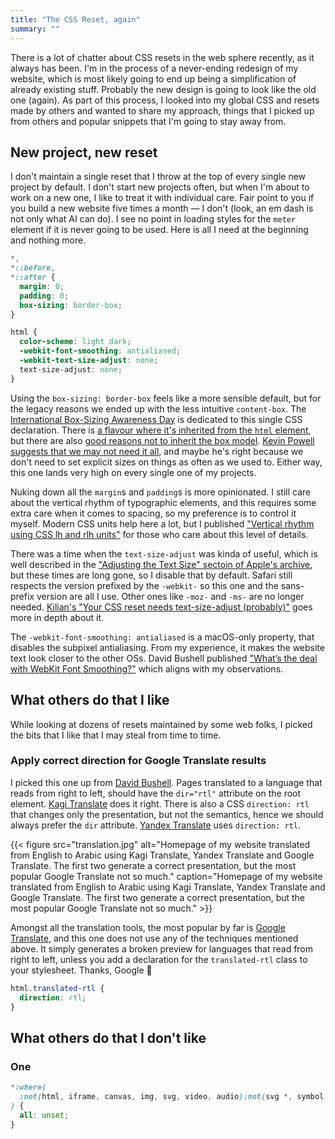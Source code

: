 ```yaml
---
title: "The CSS Reset, again"
summary: ""
---
```


There is a lot of chatter about CSS resets in the web sphere recently, as it always has been. I'm in the process of a never-ending redesign of my website, which is most likely going to end up being a simplification of already existing stuff. Probably the new design is going to look like the old one (again). As part of this process, I looked into my global CSS and resets made by others and wanted to share my approach, things that I picked up from others and popular snippets that I'm going to stay away from.

## New project, new reset

I don't maintain a single reset that I throw at the top of every single new project by default. I don't start new projects often, but when I'm about to work on a new one, I like to treat it with individual care. Fair point to you if you build a new website five times a month — I don't (look, an em dash is not only what AI can do). I see no point in loading styles for the `meter` element if it is never going to be used. Here is all I need at the beginning and nothing more.

```css
*,
*::before,
*::after {
  margin: 0;
  padding: 0;
  box-sizing: border-box;
}

html {
  color-scheme: light dark;
  -webkit-font-smoothing: antialiased;
  -webkit-text-size-adjust: none;
  text-size-adjust: none;
}
```

Using the `box-sizing: border-box` feels like a more sensible default, but for the legacy reasons we ended up with the less intuitive `content-box`. The [International Box-Sizing Awareness Day](https://css-tricks.com/international-box-sizing-awareness-day/) is dedicated to this single CSS declaration. There is [a flavour where it's inherited from the `html` element](https://css-tricks.com/inheriting-box-sizing-probably-slightly-better-best-practice/), but there are also [good reasons not to inherit the box model](https://www.oddbird.net/2025/09/04/box-model/). [Kevin Powell suggests that we may not need it all](https://www.youtube.com/watch?v=PtAcpV6TAGM), and maybe he's right because we don't need to set explicit sizes on things as often as we used to. Either way, this one lands very high on every single one of my projects.

Nuking down all the `margin`s and `padding`s is more opinionated. I still care about the vertical rhythm of typographic elements, and this requires some extra care when it comes to spacing, so my preference is to control it myself. Modern CSS units help here a lot, but I published ["Vertical rhythm using CSS lh and rlh units"](/vertical-rhythm-using-css-lh-and-rlh-units/) for those who care about this level of details.

There was a time when the `text-size-adjust` was kinda of useful, which is well described in the ["Adjusting the Text Size" sectoin of Apple's archive](https://developer.apple.com/library/archive/documentation/AppleApplications/Reference/SafariWebContent/AdjustingtheTextSize/AdjustingtheTextSize.html#//apple_ref/doc/uid/TP40006510-SW16), but these times are long gone, so I disable that by default. Safari still respects the version prefixed by the `-webkit-` so this one and the sans-prefix version are all I use. Other ones like `-moz-` and `-ms-` are no longer needed. [Kilian's "Your CSS reset needs text-size-adjust (probably)"](https://kilianvalkhof.com/2022/css-html/your-css-reset-needs-text-size-adjust-probably/) goes more in depth about it.

The `-webkit-font-smoothing: antialiased` is a macOS-only property, that disables the subpixel antialiasing. From my experience, it makes the website text look closer to the other OSs. David Bushell published ["What’s the deal with WebKit Font Smoothing?"](https://dbushell.com/2024/11/05/webkit-font-smoothing/) which aligns with my observations.

## What others do that I like

While looking at dozens of resets maintained by some web folks, I picked the bits that I like that I may steal from time to time.

### Apply correct direction for Google Translate results

I picked this one up from [David Bushell](https://dbushell.com/2025/09/12/css-reset/). Pages translated to a language that reads from right to left, should have the `dir="rtl"` attribute on the root element. [Kagi Translate](https://translate.kagi.com/) does it right. There is also a CSS `direction: rtl` that changes only the presentation, but not the semantics, hence we should always prefer the `dir` attribute. [Yandex Translate](https://translate.yandex.com/) uses `direction: rtl`.

{{< figure src="translation.jpg" alt="Homepage of my website translated from English to Arabic using Kagi Translate, Yandex Translate and Google Translate. The first two generate a correct presentation, but the most popular Google Translate not so much." caption="Homepage of my website translated from English to Arabic using Kagi Translate, Yandex Translate and Google Translate. The first two generate a correct presentation, but the most popular Google Translate not so much." >}}

Amongst all the translation tools, the most popular by far is [Google Translate](https://translate.google.com), and this one does not use any of the techniques mentioned above. It simply generates a broken preview for languages that read from right to left, unless you add a declaration for the `translated-rtl` class to your stylesheet. Thanks, Google 🫤

```css
html.translated-rtl {
  direction: rtl;
}
```

## What others do that I don't like

### One

```css
*:where(
  :not(html, iframe, canvas, img, svg, video, audio):not(svg *, symbol *)
) {
  all: unset;
}
```
